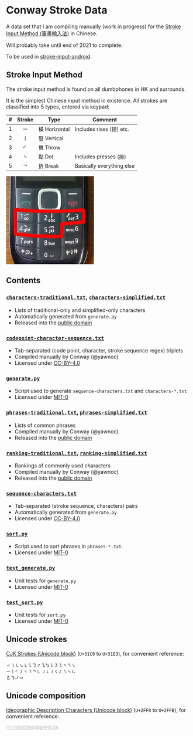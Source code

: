 # Conway Stroke Data

A data set that I am compiling manually (work in progress)
for the [Stroke Input Method (筆畫輸入法)] in Chinese.

Will probably take until end of 2021 to complete.

To be used in [stroke-input-android].


## Stroke Input Method

The stroke input method is found on all dumbphones in HK and surrounds.

It is the simplest Chinese input method in existence.
All strokes are classified into 5 types, entered via keypad:

| \# | Stroke | Type | Comment |
| -: | :-: | - | - |
| 1 | ㇐ | 橫 Horizontal | Includes rises (提) etc. |
| 2 | ㇑ | 豎 Vertical | |
| 3 | ㇒ | 撇 Throw | |
| 4 | ㇔ | 點 Dot | Includes presses (捺) |
| 5 | ㇖ | 折 Break | Basically everything else |

![Picture of a dumbphone with stroke input method on keys 1 to 5.][dumbphone]

[Stroke Input Method (筆畫輸入法)]: https://zh.wikipedia.org/wiki/筆畫輸入法
[stroke-input-android]: https://github.com/stroke-input/stroke-input-android
[dumbphone]: dumbphone-stroke-input.jpg


## Contents

### [`characters-traditional.txt`], [`characters-simplified.txt`]

- Lists of traditional-only and simplified-only characters
- Automatically generated from `generate.py`
- Released into the [public domain]

### [`codepoint-character-sequence.txt`]

- Tab-separated (code point, character, stroke sequence regex) triplets
- Compiled manually by Conway (@yawnoc)
- Licensed under [CC-BY-4.0]

### [`generate.py`]

- Script used to generate `sequence-characters.txt` and `characters-*.txt`
- Licensed under [MIT-0]

### [`phrases-traditional.txt`], [`phrases-simplified.txt`]

- Lists of common phrases
- Compiled manually by Conway (@yawnoc)
- Released into the [public domain]

### [`ranking-traditional.txt`], [`ranking-simplified.txt`]

- Rankings of commonly used characters
- Compiled manually by Conway (@yawnoc)
- Released into the [public domain]

### [`sequence-characters.txt`]

- Tab-separated (stroke sequence, characters) pairs
- Automatically generated from `generate.py`
- Licensed under [CC-BY-4.0]

### [`sort.py`]

- Script used to sort phrases in `phrases-*.txt`.
- Licensed under [MIT-0]

### [`test_generate.py`]

- Unit tests for `generate.py`
- Licensed under [MIT-0]

### [`test_sort.py`]

- Unit tests for `sort.py`
- Licensed under [MIT-0]

[`characters-traditional.txt`]: characters-traditional.txt
[`characters-simplified.txt`]: characters-simplified.txt
[`codepoint-character-sequence.txt`]: codepoint-character-sequence.txt
[`generate.py`]: generate.py
[`phrases-traditional.txt`]: phrases-traditional.txt
[`phrases-simplified.txt`]: phrases-simplified.txt
[`ranking-traditional.txt`]: ranking-traditional.txt
[`ranking-simplified.txt`]: ranking-simplified.txt
[`sort.py`]: sort.py
[`sequence-characters.txt`]: sequence-characters.txt
[`test_generate.py`]: test_generate.py
[`test_sort.py`]: test_sort.py
[CC-BY-4.0]: https://creativecommons.org/licenses/by/4.0/
[MIT-0]: https://spdx.org/licenses/MIT-0
[public domain]: https://creativecommons.org/publicdomain/zero/1.0/


## Unicode strokes

[CJK Strokes (Unicode block)] (`U+31C0` to `U+31E3`),
for convenient reference:

````
㇀㇁㇂㇃㇄㇅㇆㇇㇈㇉㇊㇋㇌㇍㇎㇏
㇐㇑㇒㇓㇔㇕㇖㇗㇘㇙㇚㇛㇜㇝㇞㇟
㇠㇡㇢㇣
````

## Unicode composition

[Ideographic Description Characters (Unicode block)] (`U+2FF0` to `U+2FFB`),
for convenient reference:

````
⿰⿱⿲⿳⿴⿵⿶⿷⿸⿹⿺⿻
````


[CJK Strokes (Unicode block)]:
  https://en.wikipedia.org/wiki/CJK_Strokes_(Unicode_block)
[Ideographic Description Characters (Unicode block)]:
  https://en.wikipedia.org/wiki/Ideographic_Description_Characters_(Unicode_block)
